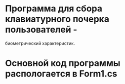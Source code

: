 # Программа для сбора клавиатурного почерка пользователей - 
биометрический характеристик.
# 
# 
# Основной код программы распологается в Form1.cs
